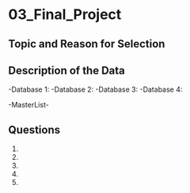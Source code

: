 # 03_Final_Project

## Topic and Reason for Selection 

## Description of the Data

-Database 1:
-Database 2:
-Database 3:
-Database 4:

-MasterList- 

## Questions 

1.
2.
3.
4.
5.
